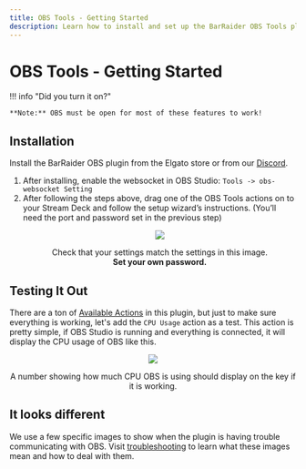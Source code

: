 ```yaml
---
title: OBS Tools - Getting Started
description: Learn how to install and set up the BarRaider OBS Tools plugin on your Stream Deck to control OBS Studio and troubleshooting issues by checking the troubleshooting page.
---
```


# OBS Tools - Getting Started

!!! info "Did you turn it on?"

    **Note:** OBS must be open for most of these features to work!

## Installation
Install the BarRaider OBS plugin from the Elgato store or from our [Discord](http://discord.barraider.com).

1. After installing, enable the websocket in OBS Studio: `Tools -> obs-websocket Setting`
2. After following the steps above, drag one of the OBS Tools actions on to your Stream Deck and follow the setup wizard’s instructions. (You’ll need the port and password set in the previous step)
    <p align="center">
        <img src="../img/gs1.png"/>
        <div style="text-align:center">
            <figcaption>
                Check that your settings match the settings in this image. <br /><strong>Set your own password.</strong>
            </figcaption>
        </div>
    </p>
## Testing It Out
There are a ton of [Available Actions](./actions.md) in this plugin, but just to make sure everything is working, let's add the `CPU Usage` action as a test. This action is pretty simple, if OBS Studio is running and everything is connected, it will display the CPU usage of OBS like this.

<p align="center">
    <img src="../img/working.png"/>
    <div style="text-align:center">
        <figcaption>
            A number showing how much CPU OBS is using should display on the key if it is working.
        </figcaption>
    </div>
</p>

## It looks different
We use a few specific images to show when the plugin is having trouble communicating with OBS. Visit [troubleshooting](./troubleshooting.md) to learn what these images mean and how to deal with them.